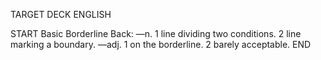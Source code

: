 TARGET DECK
ENGLISH

START
Basic
Borderline
Back: —n. 1 line dividing two conditions. 2 line marking a boundary. —adj. 1 on the borderline. 2 barely acceptable.
END
